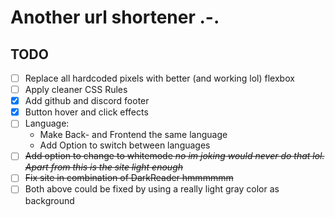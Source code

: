 # Another url shortener .-.

## TODO

- [ ] Replace all hardcoded pixels with better (and working lol) flexbox
- [ ] Apply cleaner CSS Rules
- [x] Add github and discord footer
- [x] Button hover and click effects
- [ ] Language:
  - Make Back- and Frontend the same language
  - Add Option to switch between languages
- [ ] ~~Add option to change to whitemode *no im joking would never do that lol. Apart from this is the site light enough*~~
- [ ] ~~Fix site in combination of DarkReader hmmmmmm~~
- [ ] Both above could be fixed by using a really light gray color as background
